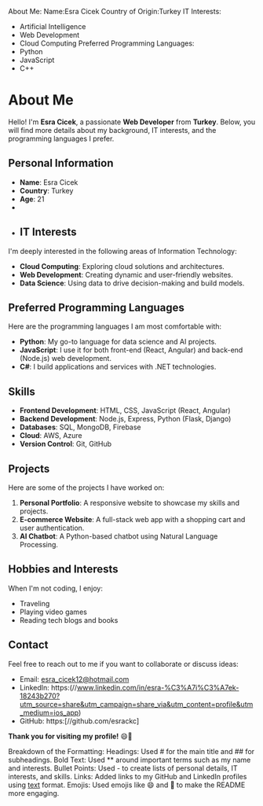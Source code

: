 About Me:
Name:Esra Cicek
Country of Origin:Turkey
IT Interests:
- Artificial Intelligence
- Web Development
- Cloud Computing
Preferred Programming Languages:
- Python
- JavaScript
- C++
# About Me

Hello! I'm **Esra Cicek**, a passionate **Web Developer** from **Turkey**. Below, you will find more details about my background, IT interests, and the programming languages I prefer.

## Personal Information

- **Name**: Esra Cicek
- **Country**: Turkey
- **Age**: 21
- 
- ## IT Interests

I'm deeply interested in the following areas of Information Technology:

- **Cloud Computing**: Exploring cloud solutions and architectures.
- **Web Development**: Creating dynamic and user-friendly websites.
- **Data Science**: Using data to drive decision-making and build models.

## Preferred Programming Languages

Here are the programming languages I am most comfortable with:

- **Python**: My go-to language for data science and AI projects.
- **JavaScript**: I use it for both front-end (React, Angular) and back-end (Node.js) web development.
- **C#**: I build applications and services with .NET technologies.

## Skills

- **Frontend Development**: HTML, CSS, JavaScript (React, Angular)
- **Backend Development**: Node.js, Express, Python (Flask, Django)
- **Databases**: SQL, MongoDB, Firebase
- **Cloud**: AWS, Azure
- **Version Control**: Git, GitHub

## Projects

Here are some of the projects I have worked on:

1. **Personal Portfolio**: A responsive website to showcase my skills and projects.
2. **E-commerce Website**: A full-stack web app with a shopping cart and user authentication.
3. **AI Chatbot**: A Python-based chatbot using Natural Language Processing.

## Hobbies and Interests

When I'm not coding, I enjoy:
- Traveling
- Playing video games
- Reading tech blogs and books

## Contact

Feel free to reach out to me if you want to collaborate or discuss ideas:
- Email: esra_cicek12@hotmail.com
- LinkedIn: https:(//www.linkedin.com/in/esra-%C3%A7i%C3%A7ek-18243b270?utm_source=share&utm_campaign=share_via&utm_content=profile&utm_medium=ios_app)
- GitHub: https:[//github.com/esrackc]

**Thank you for visiting my profile!** 😄🚀

Breakdown of the Formatting:
Headings: Used # for the main title and ## for subheadings.
Bold Text: Used ** around important terms such as my name and interests.
Bullet Points: Used - to create lists of personal details, IT interests, and skills.
Links: Added links to my GitHub and LinkedIn profiles using [text](URL) format.
Emojis: Used emojis like 😄 and 🚀 to make the README more engaging.


